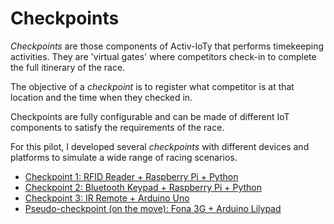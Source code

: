 # Checkpoints

*Checkpoints* are those components of Activ-IoTy that performs timekeeping activities. They are 'virtual gates' where competitors check-in to complete the full itinerary of the race.

The objective of a *checkpoint* is to register what competitor is at that location and the time when they checked in.

Checkpoints are fully configurable and can be made of different IoT components to satisfy the requirements of the race.

For this pilot, I developed several *checkpoints* with different devices and platforms to simulate a wide range of racing scenarios.

* [Checkpoint 1: RFID Reader + Raspberry Pi + Python](./rfid-reader-python/)
* [Checkpoint 2: Bluetooth Keypad + Raspberry Pi + Python](./bluetooth-keypad-python)
* [Checkpoint 3: IR Remote + Arduino Uno](./ir-arduino/)
* [Pseudo-checkpoint (on the move): Fona 3G + Arduino Lilypad](../tracking)
